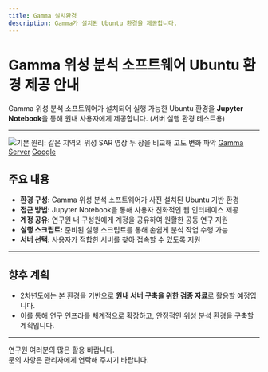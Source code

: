 ```yaml
---
title: Gamma 설치환경
description: Gamma가 설치된 Ubuntu 환경을 제공합니다.
---
```


# Gamma 위성 분석 소프트웨어 Ubuntu 환경 제공 안내

Gamma 위성 분석 소프트웨어가 설치되어 실행 가능한 Ubuntu 환경을 **Jupyter Notebook**을 통해 원내 사용자에게 제공합니다. (서버 실행 환경 테스트용)

---

![기본 원리: 같은 지역의 위성 SAR 영상 두 장을 비교해 고도 변화 파악](http://3.39.255.250:8888/tree)
[Gamma Server](http://3.39.255.250:8888/tree "Gamma Server로 이동")
<a href="https://www.google.com" target="_blank" rel="noopener noreferrer">Google</a>



## 주요 내용

- **환경 구성:** Gamma 위성 분석 소프트웨어가 사전 설치된 Ubuntu 기반 환경  
- **접근 방법:** Jupyter Notebook을 통해 사용자 친화적인 웹 인터페이스 제공  
- **계정 공유:** 연구원 내 구성원에게 계정을 공유하여 원활한 공동 연구 지원  
- **실행 스크립트:** 준비된 실행 스크립트를 통해 손쉽게 분석 작업 수행 가능  
- **서버 선택:** 사용자가 적합한 서버를 찾아 접속할 수 있도록 지원  

---

## 향후 계획

- 2차년도에는 본 환경을 기반으로 **원내 서버 구축을 위한 검증 자료**로 활용할 예정입니다.  
- 이를 통해 연구 인프라를 체계적으로 확장하고, 안정적인 위성 분석 환경을 구축할 계획입니다.  

---

연구원 여러분의 많은 활용 바랍니다.  
문의 사항은 관리자에게 연락해 주시기 바랍니다.
